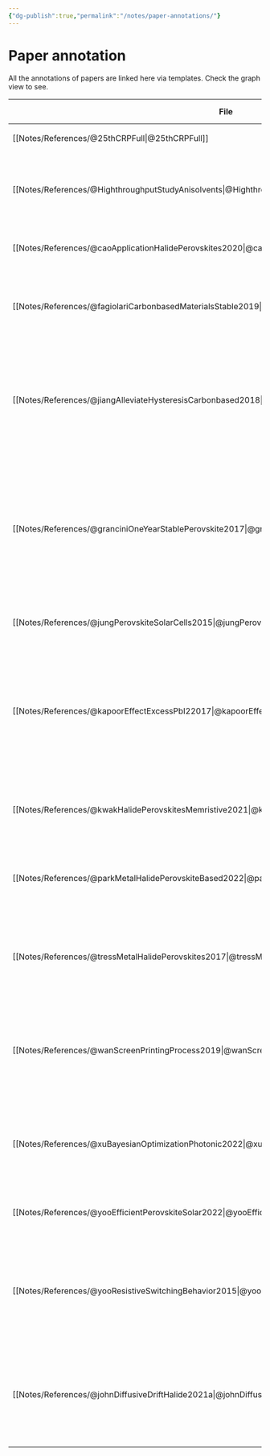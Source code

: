 ```yaml
---
{"dg-publish":true,"permalink":"/notes/paper-annotations/"}
---
```



# Paper annotation
All the annotations of papers are linked here via templates.
Check the graph view to see.

| File                                                                                                       | Date Created       | Title                                                                                                                                                                | Authors                                                                                                                                                       | Year                 | Note Status | Tags             |
| ---------------------------------------------------------------------------------------------------------- | ------------------ | -------------------------------------------------------------------------------------------------------------------------------------------------------------------- | ------------------------------------------------------------------------------------------------------------------------------------------------------------- | -------------------- | ----------- | ---------------- |
| [[Notes/References/@25thCRPFull\|@25thCRPFull]]                                                         | August 17, 2022    | 25th CRP Full Proposal-v2.Pdf                                                                                                                                        | <ul><li>\-</li></ul>                                                                                                                                          | 2020                 | unprocessed | research, paper  |
| [[Notes/References/@HighthroughputStudyAnisolvents\|@HighthroughputStudyAnisolvents]]                   | September 05, 2022 | Highthroughput study of anisolvents on the stability of MHPs through robotics and ML Approaches                                                                      | Kate Higgins et al                                                                                                                                            | <ul><li>\-</li></ul> | unprocessed | research, paper  |
| [[Notes/References/@caoApplicationHalidePerovskites2020\|@caoApplicationHalidePerovskites2020]]         | September 05, 2022 | The application of halide perovskites in memristors                                                                                                                  | Gang Cao et al.                                                                                                                                               | 2020                 | unprocessed | research, paper  |
| [[Notes/References/@fagiolariCarbonbasedMaterialsStable2019\|@fagiolariCarbonbasedMaterialsStable2019]] | \-                 | Carbon-based materials for stable, cheaper and large-scale processable perovskite solar cells                                                                        | Lucia Fagiolari, Federico Bella                                                                                                                               | 2019                 | unprocessed | research, paper, |
| [[Notes/References/@jiangAlleviateHysteresisCarbonbased2018\|@jiangAlleviateHysteresisCarbonbased2018]] | \-                 | Alleviate the <i>J</i> – <i>V</i> hysteresis of carbon-based perovskite solar cells <i>via</i> introducing additional methylammonium chloride into MAPbI ₃ precursor | Huirong Jiang, Xingyu Liu, Nianyao Chai, Fuzhi Huang, Yong Peng, Jie Zhong, Qi Zhang, Zhiliang Ku, Yi-bing Cheng                                              | 2018                 | unprocessed | research, paper, |
| [[Notes/References/@granciniOneYearStablePerovskite2017\|@granciniOneYearStablePerovskite2017]]         | \-                 | One-Year stable perovskite solar cells by 2D/3D interface engineering                                                                                                | G. Grancini, C. Roldán-Carmona, I. Zimmermann, E. Mosconi, X. Lee, D. Martineau, S. Narbey, F. Oswald, F. De Angelis, M. Graetzel, Mohammad Khaja Nazeeruddin | 2017                 | unprocessed | research, paper, |
| [[Notes/References/@jungPerovskiteSolarCells2015\|@jungPerovskiteSolarCells2015]]                       | August 18, 2022    | Perovskite Solar Cells From Materials to Devices                                                                                                                     | Hyun Suk Jung et al                                                                                                                                           | 2015                 | unprocessed | research, paper  |
| [[Notes/References/@kapoorEffectExcessPbI22017\|@kapoorEffectExcessPbI22017]]                           | \-                 | Effect of Excess PbI2 in Fully Printable Carbon-based Perovskite Solar Cells                                                                                         | Vishakha Kapoor, Amna Bashir, Lew J. Haur, Annalisa Bruno, Sudhanshu Shukla, Anish Priyadarshi, Nripan Mathews, Subodh Mhaisalkar                             | 2017                 | unprocessed | research, paper, |
| [[Notes/References/@kwakHalidePerovskitesMemristive2021\|@kwakHalidePerovskitesMemristive2021]]         | September 26, 2022 | Halide Perovskites for Memristive Data Storage and Artificial Synapses                                                                                               | Kyung Ju Kwak et al                                                                                                                                           | 2021                 | unprocessed | research, paper  |
| [[Notes/References/@parkMetalHalidePerovskiteBased2022\|@parkMetalHalidePerovskiteBased2022]]           | August 17, 2022    | Metal Halide Perovskite-Based Memristors for Emerging Memory Applications                                                                                            | Youngjun Park et al                                                                                                                                           | 2022                 | unprocessed | research, paper  |
| [[Notes/References/@tressMetalHalidePerovskites2017\|@tressMetalHalidePerovskites2017]]                 | September 28, 2022 | Metal Halide Perovskites as Mixed Electronic–Ionic Conductors Challenges and Opportunities From Hysteresis to Memristivity                                           | Wolfgang Tress                                                                                                                                                | 2017                 | unprocessed | research, paper  |
| [[Notes/References/@wanScreenPrintingProcess2019\|@wanScreenPrintingProcess2019]]                       | \-                 | Screen printing process control for coating high throughput titanium dioxide films toward printable mesoscopic perovskite solar cells                                | Zhining Wan, Mi Xu, Zhengyang Fu, Da Li, Anyi Mei, Yue Hu, Yaoguang Rong, Hongwei Han                                                                         | 2019                 | unprocessed | research, paper, |
| [[Notes/References/@xuBayesianOptimizationPhotonic2022\|@xuBayesianOptimizationPhotonic2022]]           | \-                 | Bayesian Optimization of Photonic Curing Process for Flexible Perovskite Photovoltaic Devices                                                                        | Weijie Xu, Zhe Liu, Robert T. Piper, Julia W.P. Hsu                                                                                                           | 2022                 | unprocessed | research, paper, |
| [[Notes/References/@yooEfficientPerovskiteSolar2022\|@yooEfficientPerovskiteSolar2022]]                 | August 17, 2022    | Toward Efficient Perovskite Solar Cells Progress, Strategies, and Perspectives                                                                                       | Jason J. Yoo et al                                                                                                                                            | 2022                 | unprocessed | research, paper  |
| [[Notes/References/@yooResistiveSwitchingBehavior2015\|@yooResistiveSwitchingBehavior2015]]             | \-                 | Resistive Switching Behavior in Organic–Inorganic Hybrid CH3NH3PbI3-xClx Perovskite for Resistive Random Access Memory Devices                                       | Eun Ji Yoo, Miaoqiang Lyu, Jung-Ho Yun, Chi Jung Kang, Young Jin Choi, Lianzhou Wang                                                                          | 2015                 | unprocessed | research, paper, |
| [[Notes/References/@johnDiffusiveDriftHalide2021a\|@johnDiffusiveDriftHalide2021a]]                     | September 23, 2022 | Diffusive and Drift Halide Perovskite Memristive Barristors as Nociceptive and Synaptic Emulators for Neuromorphic Computing                                         | Rohit Abraham John, Natalia Yantara,et al.                                                                                                                    | 2021                 | unprocessed | research, paper  |





